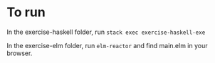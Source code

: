 # To run

In the exercise-haskell folder, run `stack exec exercise-haskell-exe`

In the exercise-elm folder, run `elm-reactor` and find main.elm in your browser.
